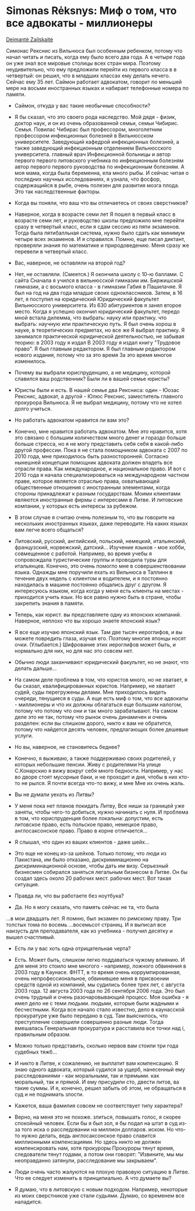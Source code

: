 # Simonas Rėksnys: Миф о том, что все адвокаты - миллионеры

[Deimantė Zailskaitė](https://www.respublika.lt/uploads/documents/bj_03_15a.pdf)

Симонас Рекснис из Вильнюса был особенным ребенком, потому что начал читать и писать, когда ему было всего два года. А в четыре года он уже знал все мировые
столицы всех стран мира. Поэтому неудивительно, что ему предложили перейти из первого класса в
в четвертый: он решил, что в младших классах ему делать нечего. Сейчас ему 35 лет.
Саймон работает адвокатом, говорит по меньшей мере на восьми иностранных языках и
набирает телефонные номера по памяти.

- Саймон, откуда у вас такие
необычные способности?

- Я бы сказал, что это своего рода наследство.
Мой дядя - физик, доктор наук, и он из очень образованной семьи, семьи Чибирис.
Семья. Повилас Чибирас был профессором, многолетним профессором инфекционных болезней в Вильнюсском университете.
Заведующий кафедрой инфекционных болезней, а также заведующий инфекционным отделением Вильнюсского университета.
главный врач Инфекционной больницы и автор первого
первого литовского учебника по инфекционным болезням
автор первого первого руководства по инфекционным болезням. А моя мама, когда была беременна,
ела много рыбы. И сейчас
читая о последних научных исследованиях, я узнала, что фосфор, содержащийся в рыбе, очень полезен для развития мозга плода. Это так
наследственные факторы.

- Когда вы поняли, что ваш
что вы отличаетесь от своих сверстников?

- Наверное, когда в возрасте семи лет
Я пошел в первый класс в возрасте семи лет, и руководство школы предложило мне перейти
сразу в четвертый класс, если я сдам
сессию из пяти экзаменов. Тогда
была пятибалльная система, нужно было
сдать как минимум четыре
всех экзаменов. И я справился.
Помню, еще писал диктант, проверяли знания по математике и природоведению. Меня сразу же перевели
в четвертый класс.

- Вас, наверное, не оставляли на второй год?

- Нет, не оставляли. (Смеется.)
Я окончила школу с 10-ю баллами. С сайта
Сначала я учился в вильнюсской гимназии им.
Биржишской гимназии, а с восьмого класса - в гимназии Габия
в Пашилачяе. Я был на год
на два года младше своих одноклассников.
Затем, в 16 лет, я поступил на юридический
Юридический факультет Вильнюсского университета. Из
630 абитуриентов я занял второе место. Когда я успешно окончил
юридический факультет, передо мной встала дилемма, что выбрать: науку или практику.
что выбрать: научную или практическую
путь. Я был очень хорош в науке, в теоретических предметах, но все же
Я выбрал практику. Я занимался практической юридической деятельностью, не забывая
теорию: в 2003 году я издал
В 2003 году я издал книгу "Трудовое право". Я был главным редактором. Я был главным редактором нового издания, потому что за это время
За это время многое изменилось.

- Почему вы выбрали
юриспруденцию, а не медицину, которой славился ваш родственник? Были ли в вашей семье юристы?

- Юристы были и есть. В нашей семье два Рексниса: один - Юозас Рекснис, адвокат, а другой -
Юлюс Рекснис, заместитель главного прокурора Вильнюса. Я не выбрал медицину, потому что не хотел
долго учиться.

- Но работать адвокатом
нравится ли вам это?

- Конечно, мне нравится работать адвокатом.
Мне это нравится, хотя это связано с большим количеством
много денег и гораздо больше
больше стресса, но я не могу представить себя
себя в какой-либо другой профессии. Пока я не стала
помощником адвоката с 2007 по
2010 года, мне приходилось быть разносторонней. Согласно нынешней концепции
помощник адвоката должен владеть
все отрасли права. Как международное,
и национальное право. И вот с
2010 года я начала специализироваться
на международном частном праве, которое является отраслью права, охватывающей общественные отношения с иностранным
элементами, когда стороны принадлежат к разным государствам. Моими клиентами являются иностранные фирмы с интересами в Литве. И литовские компании,
у которых есть интересы за рубежом.

- В этом случае я считаю очень полезным
то, что вы говорите на нескольких иностранных языках, даже переводите. На каких языках вам легче всего
общаться?

- Литовский, русский, английский, польский,
немецкий, итальянский, французский, норвежский, датский... Изучение языков -
мое хобби, совмещенное с работой.
Например, во время учебы я
сопровождала туристические группы и проводила
туры для итальянцев. Конечно, это очень помогло мне в совершенствовании языка.
Однажды мне поручили ехать из Вильнюса в Таллинн в течение двух недель с клиентом и водителем, и я постоянно находилась в машине
постоянно общались друг с другом. Я интересуюсь языком, когда
когда у меня есть клиенты на местах -
приходится учить язык. Но
все равно нужно быть в стране,
чтобы закрепить знания в памяти.

- Теперь, как юрист. вы представляете одну из японских
компаний. Наверное, неплохо
что вы хорошо знаете японский язык?

- Я все еще изучаю японский язык. Там две
тысяч иероглифов, и вы можете повредить глаза, изучая его. Поэтому многие японцы носят очки.
(Улыбается.) Шифрование этих иероглифов
может быть, и нормально для них, но для нас это
совсем нет.

- Обычно люди заканчивают юридический факультет, но не знают, что делать дальше...

- На самом деле проблема в том, что
юристов много, но не хватает, я бы сказал, квалифицированных юристов. Например, не хватает судей,
суды перегружены делами. Мне приходилось
видеть очереди, тянущиеся в суды. А еще есть миф о том, что все адвокаты - миллионеры и что их
должны облагаться еще большим налогом, потому что
потому что они и так много зарабатывают. На самом деле
это не так, потому что рынок очень динамичен и очень разделен: если вы слишком
дорого, никто к вам не обратится,
потому что найдется десять человек, предлагающих более дешевые услуги.

- Но вы, наверное, не становитесь беднее?

- Конечно, я выживаю, а также поддерживаю своих родителей, у которых небольшие пенсии. Живу с родителями
На улице С.Конарскио я вижу вокруг себя
много бедности. Например, у нас во дворе стоят мусорные баки, и не проходит и дня, чтобы в них кто-то не рылся.
Я почти всегда что-то вижу, и мне
Мне их очень жаль.

- Вы не думали уехать из Литвы?

- У меня пока нет планов покидать Литву,
Все ниши за границей уже заняты,
чтобы чего-то добиться, нужно начинать с нуля. И проблема в том, что
юриспруденция более локальна:
допустим, есть литовское право, есть
польское право, немецкое право, англосаксонское право.
Право в корне отличается...

- Я слышал, что один из ваших клиентов - даже шейх...

- Это еще не конец из-за шейхов. Только потому, что
люди из Пакистана, им
было отказано, дискриминационно
на дискриминационной основе, чтобы дать им визу. Серьезный бизнесмен собирался заняться легальным
бизнесом в Литве.
Он бы создал здесь около 20 рабочих мест.
рабочих мест. Вот такая ситуация.

- Правда ли, что вы работаете без ноутбука?

- Да. Но я могу сказать, что
память сейчас не та, что была

...в мои двадцать лет. Я помню,
был экзамен по римскому праву.
Три толстых тома по восемь
...восемьсот страниц. И я выписал все наизусть для преподавателя, как из
учебника - получил десятку и вышел счастливый.

- Есть ли у вас хоть одна отрицательная черта?

- Есть. Может быть, слишком легко
поддаваться чужому влиянию. И для меня это
стоило мне многого - например, ложного обвинения в 2003 году в Каунасе.
ФНТТ, в то время очень коррумпированная,
очень непрофессиональное, обвинившее меня
в присвоении средств одной из компаний,
мы судились более трех лет, с августа 2003 года.
12 августа 2003 года по 26 сентября 2006 года.
Это был очень трудный и очень разочаровывающий процесс. Моя ошибка -
я имел дело не с теми людьми.
людьми, которые были жадными и
бесчестными. Когда все начало
стало известно, дело в каунасской прокуратуре
уже было передано в суд. Там
выяснилось, что преступление совершили совершенно разные люди. Тогда
вмешалась Генеральная прокуратура
и расставила все точки над i,
правильным образом.

- Можно только представить,
сколько нервов вам стоили
три года судебных тяжб...

- И никто в Литве, к сожалению,
не выплатит вам компенсацию. Я знаю одного
адвоката, который судился за ущерб, нанесенный ему расследованиями - как моральными, так и прямыми.
как моральный, так и прямой. И
ему присудили сто, двести литов, ва
такие суммы. И я, конечно, решил забыть об этом, не обращаться в суд и
не поднимать злости.

- Кажется, ваша фамилия совсем не соответствует типу характера?

- Верно, на меня это не похоже.
злиться, повышать голос, я скорее спокойный человек. Если бы я был зол,
я бы подал на штат в суд из-за того иска о расследовании на миллион долларов.
иском. Но что-то нужно делать, ведь англосаксонское право
славится миллионными компенсациями. Но здесь никто не должен
компенсировать нам, хотя прокуроры
Прокуроры тянут время, следователи тянут годами,
а потом они говорят: "Извините, мы
мы неоправданно затянули, расследование
мы закрываем".

- Люди очень часто жалуются на плохую правовую ситуацию в Литве.
Что ее следует изменить в
принципиально. А что думаете вы?

- Я думаю, что в литовскую
с новым подходом. Например, некоторые из моих сверстников уже стали судьями.
Думаю, со временем все наладится.
